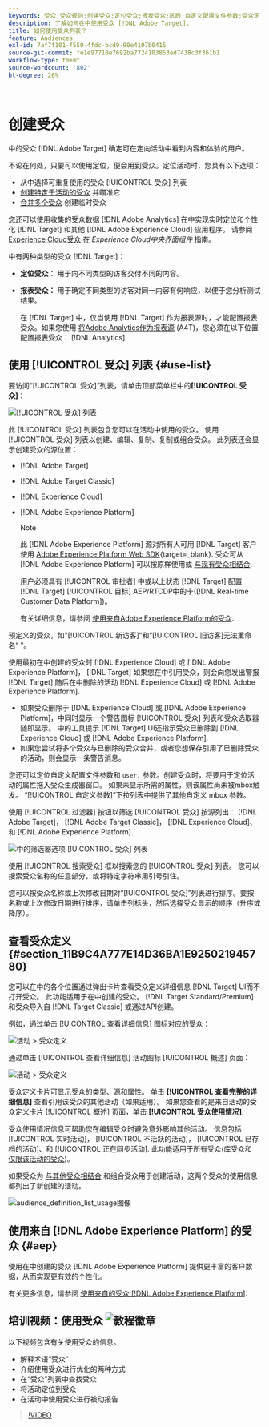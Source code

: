 ```yaml
---
keywords: 受众;受众规则;创建受众;定位受众;报表受众;区段;自定义配置文件参数;受众定义;受众列表
description: 了解如何在中使用受众 [!DNL Adobe Target].
title: 如何使用受众列表？
feature: Audiences
exl-id: 7af7f101-f550-4fdc-bcd9-90e4107b0415
source-git-commit: fe1e97710e7692ba7724103853ed7438c3f361b1
workflow-type: tm+mt
source-wordcount: '802'
ht-degree: 26%

---
```


# 创建受众

中的受众 [!DNL Adobe Target] 确定可在定向活动中看到内容和体验的用户。

不论在何处，只要可以使用定位，便会用到受众。定位活动时，您具有以下选项：

* 从中选择可重复使用的受众 [!UICONTROL 受众] 列表
* [创建特定于活动的受众](/help/main/c-target/creating-activity-only-audience.md) 并瞄准它
* [合并多个受众](/help/main/c-target/combining-multiple-audiences.md#concept_A7386F1EA4394BD2AB72399C225981E5) 创建临时受众

您还可以使用收集的受众数据 [!DNL Adobe Analytics] 在中实现实时定位和个性化 [!DNL Target] 和其他 [!DNL Adobe Experience Cloud] 应用程序。 请参阅 [Experience Cloud受众](https://experienceleague.adobe.com/docs/core-services/interface/audiences/audience-library.html??lang=zh-Hans) 在 *Experience Cloud中央界面组件* 指南。

中有两种类型的受众 [!DNL Target]：

* **定位受众：** 用于向不同类型的访客交付不同的内容。
* **报表受众：** 用于确定不同类型的访客对同一内容有何响应，以便于您分析测试结果。

  在 [!DNL Target] 中，仅当使用 [!DNL Target] 作为报表源时，才能配置报表受众。如果您使用 [将Adobe Analytics作为报表源](/help/main/c-integrating-target-with-mac/a4t/a4t.md) (A4T)，您必须在以下位置配置报表受众： [!DNL Analytics].

## 使用 [!UICONTROL 受众] 列表 {#use-list}

要访问“[!UICONTROL 受众]”列表，请单击顶部菜单栏中的&#x200B;**[!UICONTROL 受众]**：

![[!UICONTROL 受众] 列表](assets/audiences_list.png)

此 [!UICONTROL 受众] 列表包含您可以在活动中使用的受众。 使用 [!UICONTROL 受众] 列表以创建、编辑、复制、复制或组合受众。 此列表还会显示创建受众的源位置：

* [!DNL Adobe Target]
* [!DNL Adobe Target Classic]
* [!DNL Experience Cloud]
* [!DNL Adobe Experience Platform]

  >[!NOTE]
  >
  >此 [!DNL Adobe Experience Platform] 源对所有人可用 [!DNL Target] 客户使用 [Adobe Experience Platform Web SDK](https://experienceleague.adobe.com/docs/target-dev/developer/client-side/aep-web-sdk.html){target=_blank}. 受众可从 [!DNL Adobe Experience Platform] 可以按原样使用或 [与现有受众相结合](/help/main/c-target/combining-multiple-audiences.md).
  >
  >用户必须具有 [!UICONTROL 审批者] 中或以上状态 [!DNL Target] 配置 [!DNL Target] [!UICONTROL 目标] AEP/RTCDP中的卡([!DNL Real-time Customer Data Platform])。
  >
  >有关详细信息，请参阅 [使用来自Adobe Experience Platform的受众](#aep).

预定义的受众，如&quot;[!UICONTROL 新访客]”和“[!UICONTROL 旧访客]无法重命名“ ”。

使用最初在中创建的受众时 [!DNL Experience Cloud] 或 [!DNL Adobe Experience Platform]， [!DNL Target] 如果您在中引用受众，则会向您发出警报 [!DNL Target] 随后在中删除的活动 [!DNL Experience Cloud] 或 [!DNL Adobe Experience Platform].

* 如果受众删除于 [!DNL Experience Cloud] 或 [!DNL Adobe Experience Platform]，中同时显示一个警告图标 [!UICONTROL 受众] 列表和受众选取器随即显示。 中的工具提示 [!DNL Target] UI还指示受众已删除到 [!DNL Experience Cloud] 或 [!DNL Adobe Experience Platform].
* 如果您尝试将多个受众与已删除的受众合并，或者您想保存引用了已删除受众的活动，则会显示一条警告消息。

您还可以定位自定义配置文件参数和 `user.` 参数。创建受众时，将要用于定位活动的属性拖入受众生成器窗口。 如果未显示所需的属性，则该属性尚未被mbox触发。 “[!UICONTROL 自定义参数]”下拉列表中提供了其他自定义 mbox 参数。

使用 [!UICONTROL 过滤器] 按钮以筛选 [!UICONTROL 受众] 按源列出： [!DNL Adobe Target]， [!DNL Adobe Target Classic]， [!DNL Experience Cloud]、和 [!DNL Adobe Experience Platform].

![中的筛选器选项 [!UICONTROL 受众] 列表](assets/filters.png)

使用 [!UICONTROL 搜索受众] 框以搜索您的 [!UICONTROL 受众] 列表。 您可以搜索受众名称的任意部分，或将特定字符串用引号引住。

您可以按受众名称或上次修改日期对“[!UICONTROL 受众]”列表进行排序。要按名称或上次修改日期进行排序，请单击列标头，然后选择受众显示的顺序（升序或降序）。

## 查看受众定义 {#section_11B9C4A777E14D36BA1E925021945780}

您可以在中的各个位置通过弹出卡片查看受众定义详细信息 [!DNL Target] UI而不打开受众。 此功能适用于在中创建的受众。 [!DNL Target Standard/Premium] 和受众导入自 [!DNL Target Classic] 或通过API创建。

例如，通过单击 [!UICONTROL 查看详细信息] 图标对应的受众：

![活动 > 受众定义](assets/audience_definition_list.png)

通过单击 [!UICONTROL 查看详细信息] 活动图标 [!UICONTROL 概述] 页面：

![活动 > 受众定义](assets/view-details-activity-overview.png)

受众定义卡片可显示受众的类型、源和属性。 单击 **[!UICONTROL 查看完整的详细信息]** 查看引用该受众的其他活动（如果适用）。 如果您查看的是来自活动的受众定义卡片 [!UICONTROL 概述] 页面，单击 **[!UICONTROL 受众使用情况]**.

受众使用情况信息可帮助您在编辑受众时避免意外影响其他活动。 信息包括 [!UICONTROL 实时活动]， [!UICONTROL 不活跃的活动]， [!UICONTROL 已存档的活动]、和 [!UICONTROL 正在同步活动]. 此功能适用于所有受众(库受众和 [仅限该活动的受众](/help/main/c-target/creating-activity-only-audience.md#concept_A6BADCF530ED4AE1852E677FEBE68483))。

如果受众为 [与其他受众相结合](/help/main/c-target/combining-multiple-audiences.md) 和组合受众用于创建活动，这两个受众的使用信息都列出了新创建的活动。

![audience_definition_list_usage图像](assets/audience_definition_list_usage.png)

<!--The following audience definition card is for an audience imported from the Adobe Experience Cloud. In this instance, the audience was imported from Adobe Audience Manager (AAM).

![Usage tab on Audience Definition card](assets/audience_definition_mc.png)

The following details are available for these imported audience types:

| Audience Type | Details |
|--- |--- |
|Mobile audience|Marketing Name, Vendor, and Model.<br>The `matches | does not match` operator displays instead of `equals | does not equal`<br>![Imported Mobile Audience](/help/main/c-target/c-audiences/assets/imported_mobile_audience.png).|
|Visitor-behavior audience|**user.categoryAffinity:** `categoryAffinity` with `FAVORITE` parameter.<br>![Imported Category Affinity](/help/main/c-target/c-audiences/assets/imported_category_affinity.png)<br>**Monitoring:** Monitoring service equals true.<br>**No Monitoring Service:** Monitoring service equals false.<br>![Imported Monitoring](/help/main/c-target/c-audiences/assets/imported_monitoring.png)|
|Audiences using the NOT operator|**Single Rule:** Target displays the audience in the format `[All Visitor AND [NOT [rule]`. Single NOT rule displays with AND with `AllVisitor` audience.<br>![Imported Not Audience](/help/main/c-target/c-audiences/assets/imported_not_audience.png)|

Keep the following points in mind as you work with imported audiences:

* Expression target audiences are no longer supported in Target Standard/Premium. 
* Target Standard/Premium does not support some deprecated audiences or has improved operators for ease of use. Because of this, the definition of an imported audience, although working as per definition, does not mean that same is now available for creation in the Standard/Premium interface. For example, Social Audiences are visible with their rules but Target Standard/Premium does not allow social audiences to be created.-->

## 使用来自 [!DNL Adobe Experience Platform] 的受众 {#aep}

使用在中创建的受众 [!DNL Adobe Experience Platform] 提供更丰富的客户数据，从而实现更有效的个性化。

有关更多信息，请参阅 [使用来自的受众 [!DNL Adobe Experience Platform]](/help/main/c-integrating-target-with-mac/integrating-with-rtcdp.md#aep).

## 培训视频：使用受众 ![教程徽章](/help/main/assets/tutorial.png)

以下视频包含有关使用受众的信息。

* 解释术语“受众”
* 介绍使用受众进行优化的两种方式
* 在“受众”列表中查找受众
* 将活动定位到受众
* 在活动中使用受众进行被动报告

>[!VIDEO](https://video.tv.adobe.com/v/17398)
